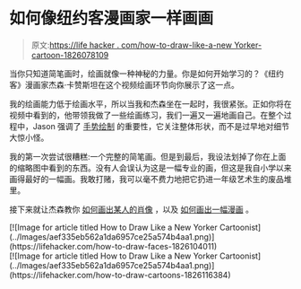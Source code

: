 # 如何像纽约客漫画家一样画画

> 原文:[https://life hacker . com/how-to-draw-like-a-new Yorker-cartoon-1826078109](https://lifehacker.com/how-to-draw-like-a-new-yorker-cartoonist-1826078109)

当你只知道简笔画时，绘画就像一种神秘的力量。你是如何开始学习的？《纽约客》漫画家杰森·卡赞斯坦在这个视频绘画环节向你展示了这一点。

我的绘画能力低于绘画水平，所以当我和杰森坐在一起时，我很紧张。正如你将在视频中看到的，他带领我做了一些绘画练习，我们一遍又一遍地画自己。在整个过程中，Jason 强调了 [手势绘制](https://claralieu.wordpress.com/2013/05/15/ask-the-art-professor-what-is-a-gesture-drawing/) 的重要性，它关注整体形状，而不是过早地对细节大惊小怪。

我的第一次尝试很糟糕:一个完整的简笔画。但是到最后，我设法划掉了你在上面的缩略图中看到的东西。没有人会误认为这是一幅专业的画，但这是我自小学以来画得最好的一幅画。我敢打赌，我可以毫不费力地把它扔进一年级艺术生的废品堆里。

接下来就让杰森教你 [如何画出某人的肖像](https://lifehacker.com/how-to-draw-faces-1826104011) ，以及 [如何画出一幅漫画](https://lifehacker.com/how-to-draw-cartoons-1826116384) 。

<aside data-commerce-source="inset" class="sc-16a0mhj-2 gAjHzr">[![Image for article titled How to Draw Like a New Yorker Cartoonist](../Images/aef335eb562a1da6957ce25a574b4aa1.png)](https://lifehacker.com/how-to-draw-faces-1826104011)</aside>

<aside data-commerce-source="inset" class="sc-16a0mhj-2 gAjHzr">[![Image for article titled How to Draw Like a New Yorker Cartoonist](../Images/aef335eb562a1da6957ce25a574b4aa1.png)](https://lifehacker.com/how-to-draw-cartoons-1826116384)</aside>